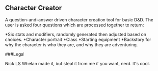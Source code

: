 ## Character Creator

A question-and-answer driven character creation tool for basic D&D. The user is asked four questions which are processed together to return:

*Six stats and modifiers, randomly generated then adjusted based on choices.
*Character portrait
*Class
*Starting equipment
*Backstory for why the character is who they are, and why they are adventuring.

###Legal

Nick LS Whelan made it, but steal it from me if you want, nerd. It's cool. 